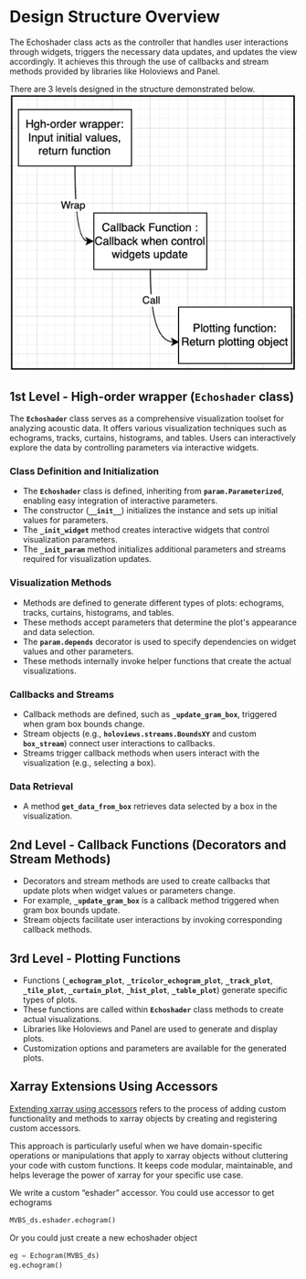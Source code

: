 # Design Structure Overview

The Echoshader class acts as the controller that handles user interactions through widgets, triggers the necessary data updates, and updates the view accordingly. It achieves this through the use of callbacks and stream methods provided by libraries like Holoviews and Panel.

There are 3 levels designed in the structure demonstrated below. 
![image](./structure.png)

## **1st Level - High-order wrapper (`Echoshader` class)**

The **`Echoshader`** class serves as a comprehensive visualization toolset for analyzing acoustic data. It offers various visualization techniques such as echograms, tracks, curtains, histograms, and tables. Users can interactively explore the data by controlling parameters via interactive widgets.

### **Class Definition and Initialization**

- The **`Echoshader`** class is defined, inheriting from **`param.Parameterized`**, enabling easy integration of interactive parameters.
- The constructor (**`__init__`**) initializes the instance and sets up initial values for parameters.
- The **`_init_widget`** method creates interactive widgets that control visualization parameters.
- The **`_init_param`** method initializes additional parameters and streams required for visualization updates.

### **Visualization Methods**

- Methods are defined to generate different types of plots: echograms, tracks, curtains, histograms, and tables.
- These methods accept parameters that determine the plot's appearance and data selection.
- The **`param.depends`** decorator is used to specify dependencies on widget values and other parameters.
- These methods internally invoke helper functions that create the actual visualizations.

### **Callbacks and Streams**

- Callback methods are defined, such as **`_update_gram_box`**, triggered when gram box bounds change.
- Stream objects (e.g., **`holoviews.streams.BoundsXY`** and custom **`box_stream`**) connect user interactions to callbacks.
- Streams trigger callback methods when users interact with the visualization (e.g., selecting a box).

### **Data Retrieval**

- A method **`get_data_from_box`** retrieves data selected by a box in the visualization.

## **2nd Level - Callback Functions (Decorators and Stream Methods)**

- Decorators and stream methods are used to create callbacks that update plots when widget values or parameters change.
- For example, **`_update_gram_box`** is a callback method triggered when gram box bounds update.
- Stream objects facilitate user interactions by invoking corresponding callback methods.

## **3rd Level - Plotting Functions**

- Functions (**`_echogram_plot`**, **`_tricolor_echogram_plot`**, **`_track_plot`**, **`_tile_plot`**, **`_curtain_plot`**, **`_hist_plot`**, **`_table_plot`**) generate specific types of plots.
- These functions are called within **`Echoshader`** class methods to create actual visualizations.
- Libraries like Holoviews and Panel are used to generate and display plots.
- Customization options and parameters are available for the generated plots.

## Xarray Extensions Using Accessors
[Extending xarray using accessors](https://docs.xarray.dev/en/stable/internals/extending-xarray.html) refers to the process of adding custom functionality and methods to xarray objects by creating and registering custom accessors. 

This approach is particularly useful when we have domain-specific operations or manipulations that apply to xarray objects without cluttering your code with custom functions. It keeps code modular, maintainable, and helps leverage the power of xarray for your specific use case.

We write a custom “eshader” accessor. You could use accessor to get echograms
```python
MVBS_ds.eshader.echogram()
```

Or you could just create a new echoshader object
```python
eg = Echogram(MVBS_ds) 
eg.echogram()
```